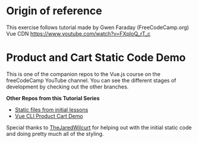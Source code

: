 # Origin of reference
This exercise follows tutorial made by Gwen Faraday \(FreeCodeCamp.org\)
Vue CDN
https://www.youtube.com/watch?v=FXpIoQ_rT_c

# Product and Cart Static Code Demo

This is one of the companion repos to the Vue.js course on the freeCodeCamp YouTube channel.
You can see the different stages of development by checking out the other branches.

**Other Repos from this Tutorial Series**

- [Static files from initial lessons](https://github.com/gwenf/vue3-fcc-course-static-code)
- [Vue CLI Product Cart Demo](https://github.com/gwenf/vue3-fcc-course-vue-cli-product-cart-demo)

Special thanks to [TheJaredWilcurt](https://github.com/TheJaredWilcurt) for helping out with the initial static code and doing pretty much all of the styling.
